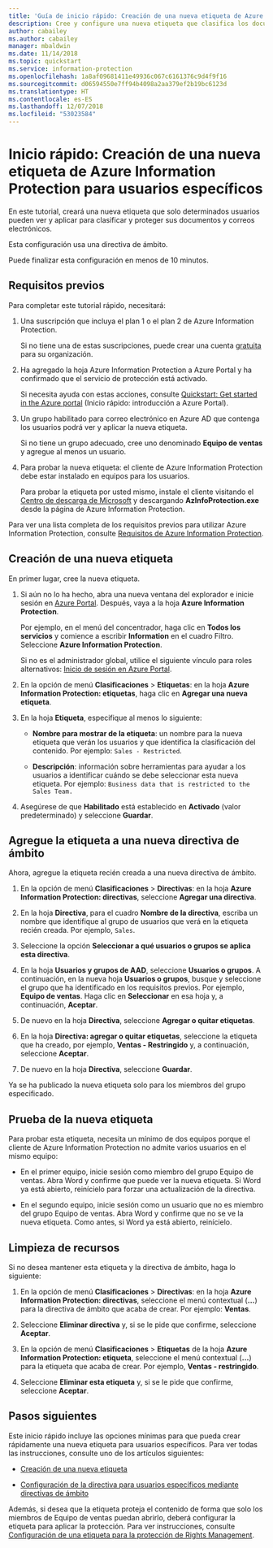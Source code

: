 ```yaml
---
title: 'Guía de inicio rápido: Creación de una nueva etiqueta de Azure Information Protection para usuarios específicos (AIP)'
description: Cree y configure una nueva etiqueta que clasifica los documentos y correos electrónicos para usuarios específicos mediante el uso de una directiva de ámbito.
author: cabailey
ms.author: cabailey
manager: mbaldwin
ms.date: 11/14/2018
ms.topic: quickstart
ms.service: information-protection
ms.openlocfilehash: 1a8af09681411e49936c067c6161376c9d4f9f16
ms.sourcegitcommit: d06594550e7ff94b4098a2aa379ef2b19bc6123d
ms.translationtype: HT
ms.contentlocale: es-ES
ms.lasthandoff: 12/07/2018
ms.locfileid: "53023584"
---
```

# <a name="quickstart-create-a-new-azure-information-protection-label-for-specific-users"></a>Inicio rápido: Creación de una nueva etiqueta de Azure Information Protection para usuarios específicos

En este tutorial, creará una nueva etiqueta que solo determinados usuarios pueden ver y aplicar para clasificar y proteger sus documentos y correos electrónicos.

Esta configuración usa una directiva de ámbito.

Puede finalizar esta configuración en menos de 10 minutos.

## <a name="prerequisites"></a>Requisitos previos

Para completar este tutorial rápido, necesitará:

1. Una suscripción que incluya el plan 1 o el plan 2 de Azure Information Protection.
    
    Si no tiene una de estas suscripciones, puede crear una cuenta [gratuita](https://portal.office.com/Signup/Signup.aspx?OfferId=87dd2714-d452-48a0-a809-d2f58c4f68b7) para su organización.

2. Ha agregado la hoja Azure Information Protection a Azure Portal y ha confirmado que el servicio de protección está activado.

    Si necesita ayuda con estas acciones, consulte [Quickstart: Get started in the Azure portal](quickstart-viewpolicy.md) (Inicio rápido: introducción a Azure Portal).

3. Un grupo habilitado para correo electrónico en Azure AD que contenga los usuarios podrá ver y aplicar la nueva etiqueta.
    
    Si no tiene un grupo adecuado, cree uno denominado **Equipo de ventas** y agregue al menos un usuario.

4. Para probar la nueva etiqueta: el cliente de Azure Information Protection debe estar instalado en equipos para los usuarios. 
    
    Para probar la etiqueta por usted mismo, instale el cliente visitando el [Centro de descarga de Microsoft](https://www.microsoft.com/en-us/download/details.aspx?id=53018) y descargando **AzInfoProtection.exe** desde la página de Azure Information Protection.

Para ver una lista completa de los requisitos previos para utilizar Azure Information Protection, consulte [Requisitos de Azure Information Protection](requirements.md).
    
## <a name="create-a-new-label"></a>Creación de una nueva etiqueta

En primer lugar, cree la nueva etiqueta.

1. Si aún no lo ha hecho, abra una nueva ventana del explorador e inicie sesión en [Azure Portal](configure-policy.md#signing-in-to-the-azure-portal). Después, vaya a la hoja **Azure Information Protection**.
    
    Por ejemplo, en el menú del concentrador, haga clic en **Todos los servicios** y comience a escribir **Information** en el cuadro Filtro. Seleccione **Azure Information Protection**.
    
    Si no es el administrador global, utilice el siguiente vínculo para roles alternativos: [Inicio de sesión en Azure Portal](configure-policy.md#signing-in-to-the-azure-portal).

2. En la opción de menú **Clasificaciones** > **Etiquetas**: en la hoja **Azure Information Protection: etiquetas**, haga clic en **Agregar una nueva etiqueta**.

3. En la hoja **Etiqueta**, especifique al menos lo siguiente:
    
    - **Nombre para mostrar de la etiqueta**: un nombre para la nueva etiqueta que verán los usuarios y que identifica la clasificación del contenido. Por ejemplo: `Sales - Restricted`.
    
    - **Descripción**: información sobre herramientas para ayudar a los usuarios a identificar cuándo se debe seleccionar esta nueva etiqueta. Por ejemplo: `Business data that is restricted to the Sales Team.`

4. Asegúrese de que **Habilitado** está establecido en **Activado** (valor predeterminado) y seleccione **Guardar**.

## <a name="add-the-label-to-a-new-scoped-policy"></a>Agregue la etiqueta a una nueva directiva de ámbito

Ahora, agregue la etiqueta recién creada a una nueva directiva de ámbito.

1. En la opción de menú **Clasificaciones** > **Directivas**: en la hoja **Azure Information Protection: directivas**, seleccione **Agregar una directiva**. 

2. En la hoja **Directiva**, para el cuadro **Nombre de la directiva**, escriba un nombre que identifique al grupo de usuarios que verá en la etiqueta recién creada. Por ejemplo, `Sales`.

3. Seleccione la opción **Seleccionar a qué usuarios o grupos se aplica esta directiva**.

4. En la hoja **Usuarios y grupos de AAD**, seleccione **Usuarios o grupos**. A continuación, en la nueva hoja **Usuarios o grupos**, busque y seleccione el grupo que ha identificado en los requisitos previos. Por ejemplo, **Equipo de ventas**. Haga clic en **Seleccionar** en esa hoja y, a continuación, **Aceptar**.

5. De nuevo en la hoja **Directiva**, seleccione **Agregar o quitar etiquetas**.

6. En la hoja **Directiva: agregar o quitar etiquetas**, seleccione la etiqueta que ha creado, por ejemplo, **Ventas - Restringido** y, a continuación, seleccione **Aceptar**.

7. De nuevo en la hoja **Directiva**, seleccione **Guardar**. 

Ya se ha publicado la nueva etiqueta solo para los miembros del grupo especificado. 

## <a name="test-your-new-label"></a>Prueba de la nueva etiqueta

Para probar esta etiqueta, necesita un mínimo de dos equipos porque el cliente de Azure Information Protection no admite varios usuarios en el mismo equipo:

 - En el primer equipo, inicie sesión como miembro del grupo Equipo de ventas. Abra Word y confirme que puede ver la nueva etiqueta. Si Word ya está abierto, reinícielo para forzar una actualización de la directiva.

- En el segundo equipo, inicie sesión como un usuario que no es miembro del grupo Equipo de ventas. Abra Word y confirme que no se ve la nueva etiqueta. Como antes, si Word ya está abierto, reinícielo.

## <a name="clean-up-resources"></a>Limpieza de recursos

Si no desea mantener esta etiqueta y la directiva de ámbito, haga lo siguiente:

1. En la opción de menú **Clasificaciones** > **Directivas**: en la hoja **Azure Information Protection: directivas**, seleccione el menú contextual (**...**) para la directiva de ámbito que acaba de crear. Por ejemplo: **Ventas**.

2. Seleccione **Eliminar directiva** y, si se le pide que confirme, seleccione **Aceptar**.

3. En la opción de menú **Clasificaciones** > **Etiquetas** de la hoja **Azure Information Protection: etiqueta**, seleccione el menú contextual (**...**) para la etiqueta que acaba de crear.  Por ejemplo, **Ventas - restringido**.

4.  Seleccione **Eliminar esta etiqueta** y, si se le pide que confirme, seleccione **Aceptar**.


## <a name="next-steps"></a>Pasos siguientes

Este inicio rápido incluye las opciones mínimas para que pueda crear rápidamente una nueva etiqueta para usuarios específicos. Para ver todas las instrucciones, consulte uno de los artículos siguientes:

- [Creación de una nueva etiqueta](configure-policy-new-label.md)

- [Configuración de la directiva para usuarios específicos mediante directivas de ámbito](configure-policy-scope.md)

Además, si desea que la etiqueta proteja el contenido de forma que solo los miembros de Equipo de ventas puedan abrirlo, deberá configurar la etiqueta para aplicar la protección. Para ver instrucciones, consulte [Configuración de una etiqueta para la protección de Rights Management](configure-policy-protection.md).

